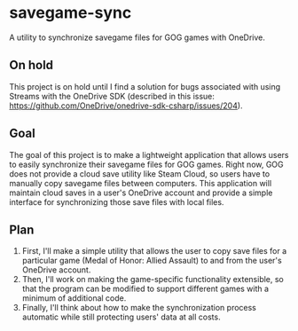 # savegame-sync
A utility to synchronize savegame files for GOG games with OneDrive.

## On hold

This project is on hold until I find a solution for bugs associated with using Streams with the OneDrive SDK (described in this issue: https://github.com/OneDrive/onedrive-sdk-csharp/issues/204).

## Goal

The goal of this project is to make a lightweight application that allows users to easily synchronize their savegame files for GOG games. Right now, GOG does not provide a cloud save utility like Steam Cloud, so users have to manually copy savegame files between computers. This application will maintain cloud saves in a user's OneDrive account and provide a simple interface for synchronizing those save files with local files.

## Plan

1. First, I'll make a simple utility that allows the user to copy save files for a particular game (Medal of Honor: Allied Assault) to and from the user's OneDrive account.
2. Then, I'll work on making the game-specific functionality extensible, so that the program can be modified to support different games with a minimum of additional code.
3. Finally, I'll think about how to make the synchronization process automatic while still protecting users' data at all costs.
